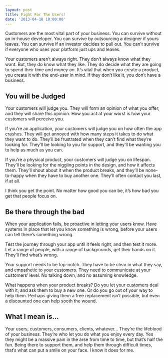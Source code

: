 ```yaml
---
layout: post
title: Fight For The Users!
date: '2013-04-18 10:00:00'
---
```


Customers are the most vital part of your business. You can survive without an in-house developer. You can survive by outsourcing a designer if yours leaves. You can survive if an investor decides to pull out. You can’t survive if everyone who uses your platform just ups and leaves.

Your customers aren’t always right. They don’t always know what they want. But, they do know what they like. They do decide what they are going to spend their time and money on. It’s vital that when you create a product, you create it with the end-user in mind. If they don’t like it, you don’t have a business.

## You will be Judged

Your customers will judge you. They will form an opinion of what you offer, and they will share this opinion. How you act at your worst is how your customers will perceive you.

If you’re an application, your customers will judge you on how often the app crashes. They will get annoyed with how many steps it takes to do what they want to do. They’ll be frustrated when they can’t find what they’re looking for. They’ll be looking to you for support, and they’ll be wanting you to help as much as you can.

If you’re a physical product, your customers will judge you on lifespan. They’ll be looking for the niggling points in the design, and how it affects them. They’ll shout about it when the product breaks, and they’ll be none-to-happy when they have to buy another one. They’ll often contact you last, if at all.

I think you get the point. No matter how good you can be, it’s how bad you get that people focus on.

## Be there through the bad

When your application fails, be proactive in letting your users know. Have systems in place that let you know something is wrong, before your users can tell there’s something wrong.

Test the journey through your app until it feels right, and then test it more. Let a range of people, with a range of backgrounds, get their hands on it. They’ll find what’s wrong.

Your support needs to be top-notch. They have to be clear in what they say, and empathetic to your customers. They need to communicate at your customers’ level. No talking down, and no assuming knowledge.

What happens when your product breaks? Do you let your customers deal with it, and ask them to buy a new one. Or do you go out of your way to help them. Perhaps giving them a free replacement isn’t possible, but even a discounted one can help sooth the wound.

## What I mean is…

Your users, customers, consumers, clients, whatever… They’re the lifeblood of your business. They’re who let you do what you enjoy every day. Yes they might be a massive pain in the arse from time to time, but that’s half the fun. Being there to support them, and help them through difficult times, that’s what can put a smile on your face. I know it does for me.